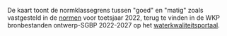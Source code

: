 De kaart toont de normklassegrens tussen "goed" en "matig" zoals vastgesteld in de [normen](https://www.waterkwaliteitsportaal.nl/wkp.webapplication/) voor toetsjaar 2022, terug te vinden in de WKP bronbestanden ontwerp-SGBP 2022-2027 op het [waterkwaliteitsportaal](https://www.waterkwaliteitsportaal.nl/).
